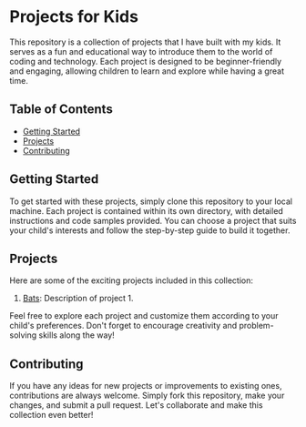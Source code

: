# Projects for Kids

This repository is a collection of projects that I have built with my kids. It serves as a fun and educational way to introduce them to the world of coding and technology. Each project is designed to be beginner-friendly and engaging, allowing children to learn and explore while having a great time.

## Table of Contents

- [Getting Started](#getting-started)
- [Projects](#projects)
- [Contributing](#contributing)


## Getting Started

To get started with these projects, simply clone this repository to your local machine. Each project is contained within its own directory, with detailed instructions and code samples provided. You can choose a project that suits your child's interests and follow the step-by-step guide to build it together.

## Projects

Here are some of the exciting projects included in this collection:

1. [Bats](./Arduino/Bats/): Description of project 1.


Feel free to explore each project and customize them according to your child's preferences. Don't forget to encourage creativity and problem-solving skills along the way!

## Contributing

If you have any ideas for new projects or improvements to existing ones, contributions are always welcome. Simply fork this repository, make your changes, and submit a pull request. Let's collaborate and make this collection even better!
